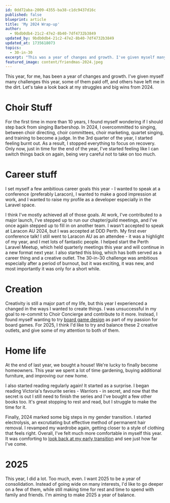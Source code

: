 ```yaml
---
id: 0dd72aba-2009-4355-ba38-c1dc9437d16c
published: false
blueprint: article
title: 'My 2024 Wrap-up'
author:
  - 9bdb0db4-21c2-47e2-8b40-7df4732b3849
updated_by: 9bdb0db4-21c2-47e2-8b40-7df4732b3849
updated_at: 1735618073
topics:
  - 30-in-30
excerpt: "This was a year of changes and growth. I've given myself many challenges; some paid off, others haven't. Let's look back at my struggles and big wins of 2024."
featured_image: content/friendmas-2024.jpeg
---
```

This year, for me, has been a year of changes and growth. I've given myself many challenges this year, some of them paid off, and others have left me in the dirt. Let's take a look back at my struggles and big wins from 2024.

# Choir Stuff
For the first time in more than 10 years, I found myself wondering if I should step back from singing Barbershop. In 2024, I overcommitted to singing, between choir directing, choir committees, choir marketing, quartet singing, and training to become a judge. In the 3rd quarter of the year, I started feeling burnt out. As a result, I stopped everything to focus on recovery. Only now, just in time for the end of the year, I've started feeling like I can switch things back on again, being very careful not to take on too much.

# Career stuff
I set myself a few ambitious career goals this year - I wanted to speak at a conference (preferably Laracon), I wanted to make a good impression at work, and I wanted to raise my profile as a developer especially in the Laravel space. 

I think I've mostly achieved all of those goals. At work, I've contributed to a major launch, I've stepped up to run our chapter/guild meetings, and I've once again stepped up to fill in on another team. I wasn't accepted to speak at Laracon AU 2024, but I was accepted at DDD Perth. My first ever conference talk! I still went to Laracon AU as an attendee - it was a highlight of my year, and I met lots of fantastic people. I helped start the Perth Laravel Meetup, which held quarterly meetings this year and will continue in a new format next year. I also started this blog, which has both served as a career thing and a creative outlet. The 30-in-30 challenge was ambitious especially after a period of burnout, but it was exciting, it was new, and most importantly it was only for a short while.

# Creation
Creativity is still a major part of my life, but this year I experienced a changed in the ways I wanted to create things. I was unsuccessful in my goal to re-commit to Choir Concierge and contribute to it more. Instead, I found myself wanting to try [board game design](/trying-my-hand-at-board-game-design) as part of my passion for board games. For 2025, I think I'd like to try and balance these 2 creative outlets, and give some of my attention to both of them.

# Home life
At the end of last year, we bought a house! We're lucky to finally become homeowners. This year we spent a lot of time gardening, buying additional furniture, and improving our new home.

I also started reading regularly again! It started as a surprise. I began reading Victoria's favourite series - Warriors - in secret, and now that the secret is out I still need to finish the series and I've bought a few other books too. It's great stopping to rest and read, but I struggle to make the time for it.

Finally, 2024 marked some big steps in my gender transition. I started electrolysis, an excrutiating but effective method of permanent hair removal. I revamped my wardrobe again, getting closer to a style of clothing that feels right. Overall, I've felt much more comfortable in myself this year. It was comforting to [look back at my early transition](/my-thoughts-on-exploring-gender-identity) and see just how far I've come. 

# 2025
This year, I did a lot. Too much, even. I want 2025 to be a year of consolidation. Instead of going wide on many interests, I'd like to go deeper on a few of them, while still making time for rest and time to spend with family and friends. I'm aiming to make 2025 a year of balance.